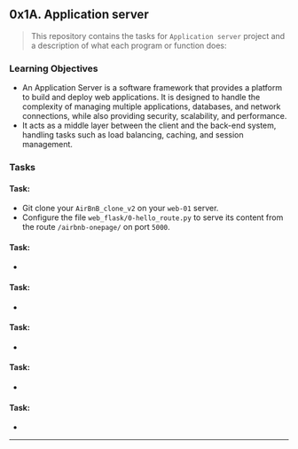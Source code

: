 ## 0x1A. Application server

> This repository contains the tasks for `Application server` project and a description of what each program or function does:

### Learning Objectives

* An Application Server is a software framework that provides a platform to build and deploy web applications. It is designed to handle the complexity of managing multiple applications, databases, and network connections, while also providing security, scalability, and performance. 
* It acts as a middle layer between the client and the back-end system, handling tasks such as load balancing, caching, and session management.


### Tasks

#### Task: 
* Git clone your `AirBnB_clone_v2` on your `web-01` server.
* Configure the file `web_flask/0-hello_route.py` to serve its content from the route `/airbnb-onepage/` on port `5000`.

#### Task: 
* 

#### Task: 
* 

#### Task: 
* 

#### Task: 
* 

#### Task: 
* 


____


